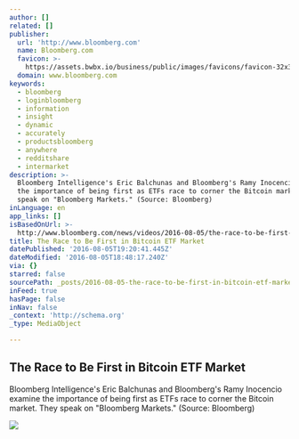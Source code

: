 ```yaml
---
author: []
related: []
publisher:
  url: 'http://www.bloomberg.com'
  name: Bloomberg.com
  favicon: >-
    https://assets.bwbx.io/business/public/images/favicons/favicon-32x32-d2b81a9373.png
  domain: www.bloomberg.com
keywords:
  - bloomberg
  - loginbloomberg
  - information
  - insight
  - dynamic
  - accurately
  - productsbloomberg
  - anywhere
  - redditshare
  - intermarket
description: >-
  Bloomberg Intelligence's Eric Balchunas and Bloomberg's Ramy Inocencio examine
  the importance of being first as ETFs race to corner the Bitcoin market. They
  speak on "Bloomberg Markets." (Source: Bloomberg)
inLanguage: en
app_links: []
isBasedOnUrl: >-
  http://www.bloomberg.com/news/videos/2016-08-05/the-race-to-be-first-in-bitcoin-etf-market
title: The Race to Be First in Bitcoin ETF Market
datePublished: '2016-08-05T19:20:41.445Z'
dateModified: '2016-08-05T18:48:17.240Z'
via: {}
starred: false
sourcePath: _posts/2016-08-05-the-race-to-be-first-in-bitcoin-etf-market.md
inFeed: true
hasPage: false
inNav: false
_context: 'http://schema.org'
_type: MediaObject

---
```

<article style=""><h1>The Race to Be First in Bitcoin ETF Market</h1><p>Bloomberg Intelligence's Eric Balchunas and Bloomberg's Ramy Inocencio examine the importance of being first as ETFs race to corner the Bitcoin market. They speak on "Bloomberg Markets." (Source: Bloomberg)</p><img src="http://assets.bwbx.io/images/users/iqjWHBFdfxIU/ivZ7OzPLHGbk/v5/-1x-1.jpg" /></article>